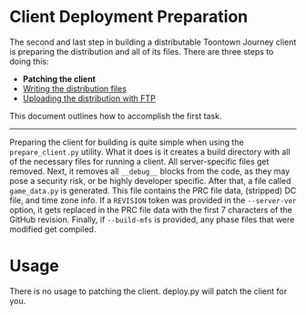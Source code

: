 Client Deployment Preparation
========================
The second and last step in building a distributable Toontown Journey client is preparing the distribution and all of its files. There are three steps to doing this:

* **Patching the client**
* [Writing the distribution files](03-writing.md)
* [Uploading the distribution with FTP](04-uploading.md)

This document outlines how to accomplish the first task.

- - -

Preparing the client for building is quite simple when using the ```prepare_client.py``` utility. What it does is it creates a build directory with all of the necessary files for running a client. All server-specific files get removed. Next, it removes all ```__debug__``` blocks from the code, as they may pose a security risk, or be highly developer specific. After that, a file called ```game_data.py``` is generated. This file contains the PRC file data, (stripped) DC file, and time zone info. If a ```REVISION``` token was provided in the ```--server-ver``` option, it gets replaced in the PRC file data with the first 7 characters of the GitHub revision. Finally, if ```--build-mfs``` is provided, any phase files that were modified get compiled.

# Usage
There is no usage to patching the client. deploy.py will patch the client for you.
